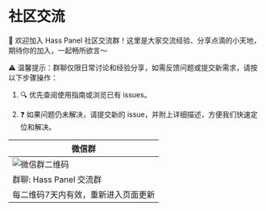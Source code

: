 # 社区交流

🎉 欢迎加入 Hass Panel 社区交流群！这里是大家交流经验、分享点滴的小天地，期待你的加入，一起畅所欲言～

⚠️ 温馨提示：群聊仅限日常讨论和经验分享，如需反馈问题或提交新需求，请按以下步骤操作：

1. 🔍 优先查阅使用指南或浏览已有 issues。

2. ❓ 如果问题仍未解决，请提交新的 issue，并附上详细描述，方便我们快速定位和解决。

| 微信群 |
|--------|
| ![微信群二维码](https://i.imgur.com/ct6Tu5R.jpeg) |
| 群聊: Hass Panel 交流群 |
| 每二维码7天内有效，重新进入页面更新 |

